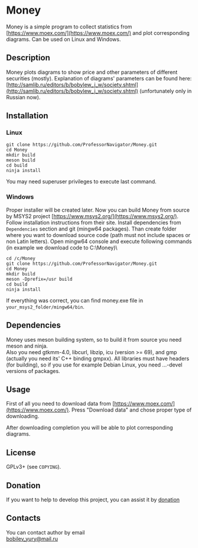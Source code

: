 # Money
Money is a simple program to collect statistics from [https://www.moex.com/](https://www.moex.com/) and plot corresponding diagrams. Can be used on Linux and Windows.

## Description

Money plots diagrams to show price and other parameters of different securities (mostly). Explanation of diagrams' parameters can be found here: [http://samlib.ru/editors/b/bobylew_j_w/society.shtml](http://samlib.ru/editors/b/bobylew_j_w/society.shtml) (unfortunately only in Russian now).

## Installation

### Linux

`git clone https://github.com/ProfessorNavigator/Money.git`\
`cd Money`\
`mkdir build`\
`meson build`\
`cd build`\
`ninja install`

You may need superuser privileges to execute last command.

### Windows

Proper installer will be created later. Now you can build Money from source by MSYS2 project [https://www.msys2.org/](https://www.msys2.org/). Follow installation instructions from their site. Install dependencies from `Dependencies` section and git (mingw64 packages). Than create folder where you want to download source code (path must not include spaces or non Latin letters). Open mingw64 console and execute following commands (in example we download code to C:\Money)\

`cd /c/Money`\
`git clone https://github.com/ProfessorNavigator/Money.git`\
`cd Money`\
`mkdir build`\
`meson -Dprefix=/usr build`\
`cd build`\
`ninja install`

If everything was correct, you can find money.exe file in `your_msys2_folder/mingw64/bin`.

## Dependencies

Money uses meson building system, so to build it from source you need meson and ninja.\
Also you need gtkmm-4.0, libcurl, libzip, icu (version >= 69), and gmp (actually you need its' C++ binding gmpxx). All libraries must have headers (for building), so if you use for example Debian Linux, you need ...-devel versions of packages.

## Usage

First of all you need to download data from [https://www.moex.com/](https://www.moex.com/). Press "Download data" and chose proper type of downloading.

After downloading completion you will be able to plot corresponding diagrams.

## License

GPLv3+ (see `COPYING`).

## Donation

If you want to help to develop this project, you can assist it by [donation](https://yoomoney.ru/to/4100117795409573)

## Contacts

You can contact author by email \
bobilev_yury@mail.ru